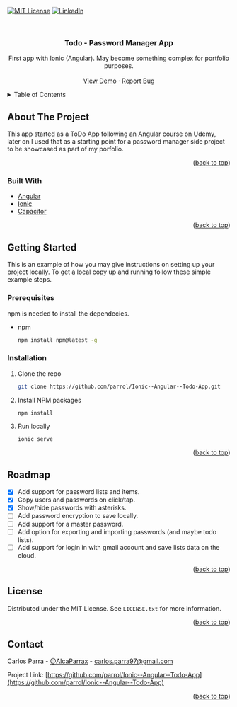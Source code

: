 <div id="top"></div>

<!-- PROJECT SHIELDS -->
<!--
*** I'm using markdown "reference style" links for readability.
*** Reference links are enclosed in brackets [ ] instead of parentheses ( ).
*** See the bottom of this document for the declaration of the reference variables
*** for contributors-url, forks-url, etc. This is an optional, concise syntax you may use.
*** https://www.markdownguide.org/basic-syntax/#reference-style-links
-->
<!--
[![Contributors][contributors-shield]][contributors-url]
[![Forks][forks-shield]][forks-url]
[![Stargazers][stars-shield]][stars-url]
[![Issues][issues-shield]][issues-url]
-->
[![MIT License][license-shield]][license-url]
[![LinkedIn][linkedin-shield]][linkedin-url]



<!-- PROJECT LOGO -->
<br/>
<div align="center">
<!--
  <a href="https://github.com/github_username/repo_name">
    <img src="images/logo.png" alt="Logo" width="80" height="80">
  </a>
-->
<h3 align="center">Todo - Password Manager App</h3>

  <p align="center">
    First app with Ionic (Angular). May become something complex for portfolio purposes. 
    <br />
    <br />
    <a href="https://github.com/parrol/Ionic--Angular--Todo-App">View Demo</a>
    ·
    <a href="https://github.com/parrol/Ionic--Angular--Todo-App/issues">Report Bug</a>
  </p>
</div>



<!-- TABLE OF CONTENTS -->
<details>
  <summary>Table of Contents</summary>
  <ol>
    <li>
      <a href="#about-the-project">About The Project</a>
      <ul>
        <li><a href="#built-with">Built With</a></li>
      </ul>
    </li>
    <li>
      <a href="#getting-started">Getting Started</a>
      <ul>
        <li><a href="#prerequisites">Prerequisites</a></li>
        <li><a href="#installation">Installation</a></li>
      </ul>
    </li>
    <!--
    <li><a href="#usage">Usage</a></li>
    -->
    <li><a href="#roadmap">Roadmap</a></li>
    <!--
    <li><a href="#contributing">Contributing</a></li>
    -->
    <li><a href="#license">License</a></li>
    <li><a href="#contact">Contact</a></li>
    <!--
    <li><a href="#acknowledgments">Acknowledgments</a></li>
    -->
  </ol>
</details>



<!-- ABOUT THE PROJECT -->
## About The Project
<!--
[![Product Name Screen Shot][product-screenshot]](https://example.com)
-->
This app started as a ToDo App following an Angular course on Udemy, later on I 
used that as a starting point for a password manager side project to be showcased as part of my porfolio.

<p align="right">(<a href="#top">back to top</a>)</p>



### Built With

* [Angular](https://angular.io/)
* [Ionic](https://ionicframework.com/)
* [Capacitor](https://capacitorjs.com/)

<p align="right">(<a href="#top">back to top</a>)</p>



<!-- GETTING STARTED -->
## Getting Started

This is an example of how you may give instructions on setting up your project locally.
To get a local copy up and running follow these simple example steps.

### Prerequisites

npm is needed to install the dependecies.
* npm
  ```sh
  npm install npm@latest -g

  ```

### Installation

1. Clone the repo
   ```sh
   git clone https://github.com/parrol/Ionic--Angular--Todo-App.git

   ```
2. Install NPM packages
   ```sh
   npm install

   ```
3. Run locally
   ```
   ionic serve

   ```

<p align="right">(<a href="#top">back to top</a>)</p>


<!-- USAGE EXAMPLES -->
<!--
## Usage

Use this space to show useful examples of how a project can be used. Additional screenshots, code examples and demos work well in this space. You may also link to more resources.

_For more examples, please refer to the [Documentation](https://example.com)_

<p align="right">(<a href="#top">back to top</a>)</p>
-->


<!-- ROADMAP -->
## Roadmap

- [x] Add support for password lists and items.
- [x] Copy users and passwords on click/tap.
- [x] Show/hide passwords with asterisks.
- [ ] Add password encryption to save locally.
- [ ] Add support for a master password.
- [ ] Add option for exporting and importing passwords (and maybe todo lists).
- [ ] Add support for login in with gmail account and save lists data on the cloud. 

<!--
See the [open issues](https://github.com/github_username/repo_name/issues) for a full list of proposed features (and known issues).
-->
<p align="right">(<a href="#top">back to top</a>)</p>


<!-- CONTRIBUTING -->
<!--
## Contributing

Contributions are what make the open source community such an amazing place to learn, inspire, and create. Any contributions you make are **greatly appreciated**.

If you have a suggestion that would make this better, please fork the repo and create a pull request. You can also simply open an issue with the tag "enhancement".
Don't forget to give the project a star! Thanks again!

1. Fork the Project
2. Create your Feature Branch (`git checkout -b feature/AmazingFeature`)
3. Commit your Changes (`git commit -m 'Add some AmazingFeature'`)
4. Push to the Branch (`git push origin feature/AmazingFeature`)
5. Open a Pull Request

<p align="right">(<a href="#top">back to top</a>)</p>
-->


<!-- LICENSE -->
## License

Distributed under the MIT License. See `LICENSE.txt` for more information.

<p align="right">(<a href="#top">back to top</a>)</p>



<!-- CONTACT -->
## Contact

Carlos Parra - [@AlcaParrax](https://twitter.com/AlcaParrax) - carlos.parra97@gmail.com

Project Link: [https://github.com/parrol/Ionic--Angular--Todo-App](https://github.com/parrol/Ionic--Angular--Todo-App)

<p align="right">(<a href="#top">back to top</a>)</p>



<!-- ACKNOWLEDGMENTS -->
<!--
## Acknowledgments

* []()
* []()
* []()
<p align="right">(<a href="#top">back to top</a>)</p>
-->


<!-- MARKDOWN LINKS & IMAGES -->
<!-- https://www.markdownguide.org/basic-syntax/#reference-style-links -->
[contributors-shield]: https://img.shields.io/github/contributors/github_username/repo_name.svg?style=for-the-badge
[contributors-url]: https://github.com/github_username/repo_name/graphs/contributors
[forks-shield]: https://img.shields.io/github/forks/github_username/repo_name.svg?style=for-the-badge
[forks-url]: https://github.com/github_username/repo_name/network/members
[stars-shield]: https://img.shields.io/github/stars/github_username/repo_name.svg?style=for-the-badge
[stars-url]: https://github.com/github_username/repo_name/stargazers
[issues-shield]: https://img.shields.io/github/issues/github_username/repo_name.svg?style=for-the-badge
[issues-url]: https://github.com/github_username/repo_name/issues
[license-shield]: https://img.shields.io/github/license/parrol/Ionic--Angular--Todo-App.svg?style=for-the-badge
[license-url]: https://github.com/parrol/Ionic--Angular--Todo-App/blob/master/LICENSE.txt
[linkedin-shield]: https://img.shields.io/badge/-LinkedIn-black.svg?style=for-the-badge&logo=linkedin&colorB=555
[linkedin-url]: https://www.linkedin.com/in/carlosp1308/
[product-screenshot]: images/screenshot.png
